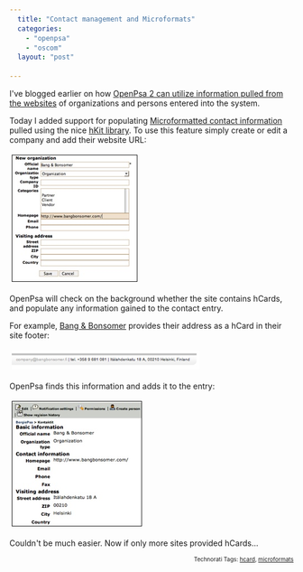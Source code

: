 ```yaml
---
  title: "Contact management and Microformats"
  categories: 
    - "openpsa"
    - "oscom"
  layout: "post"

---
```

I've blogged earlier on how <a href="http://bergie.iki.fi/blog/contact-management-in-semantic-web/" title="Contact management in semantic web">OpenPsa 2 can utilize information pulled from the websites</a> of organizations and persons entered into the system.

Today I added support for populating <a href="http://microformats.org/wiki/hcard" title="hCard Microformat">Microformatted contact information</a> pulled using the nice <a href="http://allinthehead.com/hkit" title="Microformat library for PHP">hKit library</a>. To use this feature simply create or edit a company and add their website URL:

<a href="/files/openpsa-contacts-enter-organization.png" onclick="window.open('http://bergie.iki.fi/midcom-serveattachmentguid-99791b34b21311dba253351daf98b86fb86f/openpsa-contacts-enter-organization.png','popup','width=427,height=427,scrollbars=no,resizable=yes,toolbar=no,directories=no,location=no,menubar=no,status=yes,left=0,top=0');return false"><img src="/files/openpsa-contacts-enter-organization-tm.jpg" height="223" width="221" border="1" hspace="4" vspace="4" alt="Openpsa-Contacts-Enter-Organization" /></a>

OpenPsa will check on the background whether the site contains hCards, and populate any information gained to the contact entry.

For example, <a href="http://www.bangbonsomer.com/">Bang &#38; Bonsomer</a> provides their address as a hCard in their site footer:

<img src="/files/bangbonsomer-hcard-footer.jpg" height="34" width="333" border="0" hspace="4" vspace="4" alt="Bangbonsomer-Hcard-Footer" />

OpenPsa finds this information and adds it to the entry:

<a href="/files/openpsa-contacts-organization-details.png" onclick="window.open('http://bergie.iki.fi/midcom-serveattachmentguid-88613160b21311dba3208183f5f73b423b42/openpsa-contacts-organization-details.png','popup','width=377,height=360,scrollbars=no,resizable=yes,toolbar=no,directories=no,location=no,menubar=no,status=yes,left=0,top=0');return false"><img src="/files/openpsa-contacts-organization-details-tm.jpg" height="220" width="229" border="1" hspace="4" vspace="4" alt="Openpsa-Contacts-Organization-Details" /></a>

Couldn't be much easier. Now if only more sites provided hCards...
<p style="text-align:right;font-size:10px;">Technorati Tags: <a href="http://www.technorati.com/tag/hcard" rel="tag">hcard</a>, <a href="http://www.technorati.com/tag/microformats" rel="tag">microformats</a></p>